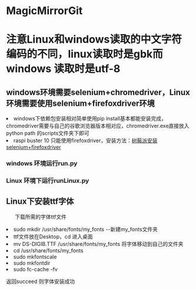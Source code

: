 # MagicMirrorGit
<h1>注意Linux和windows读取的中文字符编码的不同，linux读取时是gbk而windows 读取时是utf-8</h1>
<h2>windows环境需要selenium+chromedriver，Linux环境需要使用selenium+firefoxdriver环境</h2>
<li>windows下依赖包安装相对简单使用pip install基本都能安装完成，chromedriver需要与自己的谷歌浏览器版本相对应，chromedriver.exe直接放入python path 的scripts文件夹下即可</li>
<li>raspi buster 10 只能使用firefoxdriver，安装方法：<a href='https://github.com/prowerInJava/raspberrypi-4B/blob/master/%E6%88%91%E7%9A%84%E8%A7%A3%E5%86%B3%E5%8A%9E%E6%B3%95%20selenium%20%2B%20firefox%20%2B%20python3'>树莓派安装selenium+firefoxdriver</a></li>
<h3>windows 环境运行run.py</h3>
<h3>Linux 环境下运行runLinux.py</h3>
<h2>Linux下安装ttf字体</h2>
<ul>下载所需的字体ttf文件</ul>
<li>sudo mkdir /usr/share/fonts/my_fonts --新建my_fonts文件夹</li>
<li>ttf文件放在Desktop，cd 进入桌面</li>
<li>mv DS-DIGIB.TTF /usr/share/fonts/my_fonts 将字体移动到自己的文件夹</li>
<li>cd /usr/share/fonts/my_fonts </li>
<li>sudo mkfontscale</li>
<li>sudo mkfontdir</li>
<li>sudo fc-cache -fv</li>
</ul>
<p>返回succeed 则字体安装成功</p>
